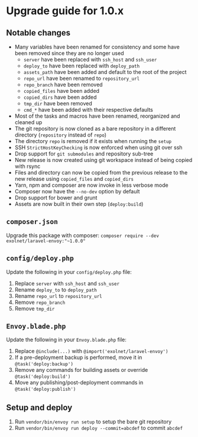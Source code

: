 # Upgrade guide for 1.0.x

## Notable changes

* Many variables have been renamed for consistency and some have been removed since they are no longer used
  * `server` have been replaced with `ssh_host` and `ssh_user`
  * `deploy_to` have been replaced with `deploy_path`
  * `assets_path` have been added and default to the root of the project
  * `repo_url` have been renamed to `repository_url`
  * `repo_branch` have been removed
  * `copied_files` have been added
  * `copied_dirs` have been added
  * `tmp_dir` have been removed
  * `cmd_*` have been added with their respective defaults
* Most of the tasks and macros have been renamed, reorganized and cleaned up
* The git repository is now cloned as a bare repository in a different directory (`repository` instead of `repo`)
* The directory `repo` is removed if it exists when running the `setup`
* SSH `StrictHostKeyChecking` is now enforced when using git over ssh
* Drop support for `git submodules` and repository sub-tree
* New release is now created using git workspace instead of being copied with rsync
* Files and directory can now be copied from the previous release to the new release using `copied_files` and `copied_dirs`
* Yarn, npm and composer are now invoke in less verbose mode
* Composer now have the `--no-dev` option by default
* Drop support for bower and grunt
* Assets are now built in their own step (`deploy:build`)

## `composer.json`

Upgrade this package with composer: `composer require --dev exolnet/laravel-envoy:"~1.0.0"`

## `config/deploy.php`

Update the following in your `config/deploy.php` file:

1. Replace `server` with `ssh_host` and `ssh_user`
2. Rename `deploy_to` to `deploy_path`
3. Rename `repo_url` to `repository_url`
4. Remove `repo_branch`
5. Remove `tmp_dir`

## `Envoy.blade.php`

Update the following in your `Envoy.blade.php` file:

1. Replace `@include(...)` with `@import('exolnet/laravel-envoy')`
2. If a pre-deployment backup is performed, move it in `@task('deploy:backup')`
3. Remove any commands for building assets or override `@task('deploy:build')`
4. Move any publishing/post-deployment commands in `@task('deploy:publish')`

## Setup and deploy

1. Run `vendor/bin/envoy run setup` to setup the bare git repository
2. Run `vendor/bin/envoy run deploy --commit=abcdef` to commit `abcdef`
